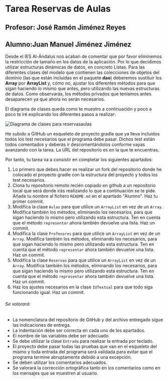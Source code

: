 # Tarea Reservas de Aulas
## Profesor: José Ramón Jiménez Reyes
## Alumno:Juan Manuel Jiménez Jiménez

Desde el IES Al-Ándalus nos acaban de comentar que por favor eliminemos la restricción de tamaño en los datos de la aplicación. Por lo que decidimos utilizar estructuras dinámicas de datos, en concreto Listas. Para las diferentes clases del modelo que contienen las colecciones de objetos del dominio (las que están incluidas en el paquete **dao**) deberemos sustituir los **Array** por **ArrayList** y, cómo no, ajustar los diferentes métodos para que sigan haciendo lo mismo que antes, pero utilizando las nuevas estructuras de datos. Como observarás, los métodos privados que teníamos antes desaparecen ya que ahora no serán necesarios.

El diagrama de clases queda como te muestro a continuación y poco a poco te iré explicando los diferentes pasos a realizar:

![Diagrama de clases para reservasaulas](src/main/resources/reservasAulas.png)

He subido a GitHub un esqueleto de proyecto gradle que ya lleva incluidos todos los test necesarios que el programa debe pasar. Dichos test están todos comentados y deberás ir descomentándolos conforme vayas avanzando con la tarea. La URL del repositorio es en la que te encuentras.

Por tanto, tu tarea va a consistir en completar los siguientes apartados:

1. Lo primero que debes hacer es realizar un fork del repositorio donde he colocado el proyecto gradle con la estructura del proyecto y todos los test necesarios.
2. Clona tu repositorio remoto recién copiado en github a un repositorio local que será donde irás realizando lo que a continuación se te pide. Añade tu nombre al fichero `README.md` en el apartado "Alumno". Haz tu primer commit.
3. Modifica la clase `Aulas` para que utilice un `ArrayList` en vez de un `Array`. Modifica también los métodos, eliminando los necesarios, para que sigan haciendo lo mismo pero utilizando esta estructura. Ten en cuenta que el método `representar` ahora también devuelve una lista. Haz un commit.
4. Modifica la clase `Profesores` para que utilice un `ArrayList` en vez de un `Array`. Modifica también los métodos, eliminando los necesarios, para que sigan haciendo lo mismo pero utilizando esta estructura. Ten en cuenta que el método `representar` ahora también devuelve una lista. Haz un commit.
5. Modifica la clase `Reservas` para que utilice un `ArrayList` en vez de un `Array`. Modifica también los métodos, eliminando los necesarios, para que sigan haciendo lo mismo pero utilizando esta estructura. Ten en cuenta que el método `representar` ahora también devuelve una lista. Haz un commit.
6. Haz los ajustes necesarios en la clase `IUTextual` para que todo siga funcionando igual. Haz un commit.



###### Se valorará:
- La nomenclatura del repositorio de GitHub y del archivo entregado sigue las indicaciones de entrega.
- La indentación debe ser correcta en cada uno de los apartados.
- El nombre de las variables debe ser adecuado.
- Se debe utilizar la clase `Entrada` para realizar la entrada por teclado.
- El proyecto debe pasar todas las pruebas que van en el esqueleto del mismo y toda entrada del programa será validada para evitar que el programa termine abruptamente debido a una excepción.
- Se deben utilizar los comentarios adecuados.
- Se valorará la corrección ortográfica tanto en los comentarios como en los mensajes que se muestren al usuario.

